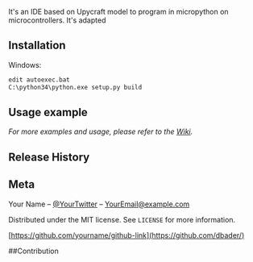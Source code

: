 
It's an IDE based on Upycraft model to program in micropython on microcontrollers.
It's adapted

## Installation


Windows:

```sh
edit autoexec.bat
C:\python34\python.exe setup.py build
```

## Usage example

_For more examples and usage, please refer to the [Wiki][wiki]._

## Release History


## Meta

Your Name – [@YourTwitter](https://twitter.com/dbader_org) – YourEmail@example.com

Distributed under the MIT license. See ``LICENSE`` for more information.

[https://github.com/yourname/github-link](https://github.com/dbader/)

##Contribution

<!-- Markdown link & img dfn's -->

[wiki]: https://github.com/yourname/yourproject/wiki
